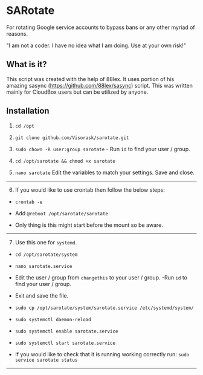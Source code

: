 # SARotate
For rotating Google service accounts to bypass bans or any other myriad of reasons.

"I am not a coder. I have no idea what I am doing. Use at your own risk!"

## What is it?
This script was created with the help of 88lex. It uses portion of his amazing sasync (https://github.com/88lex/sasync) script. This was written mainly for CloudBox users but can be utilized by anyone.

## Installation
1. `cd /opt` 

2. `git clone github.com/Visorask/sarotate.git`

3. `sudo chown -R user:group sarotate` - Run `id` to find your user / group.

4. `cd /opt/sarotate && chmod +x sarotate`

5. `nano sarotate` Edit the variables to match your settings. Save and close.
---
6. If you would like to use crontab then follow the below steps:
  - `crontab -e`
  
  - Add `@reboot /opt/sarotate/sarotate`
  
  - Only thing is this might start before the mount so be aware.
 ---
7. Use this one for `systemd`. 
  - `cd /opt/sarotate/system`
  
  - `nano sarotate.service`
  
  - Edit the user / group from `changethis` to your user / group. -Run `id` to find your user / group. 
  
  - Exit and save the file. 
  
  - `sudo cp /opt/sarotate/system/sarotate.service /etc/systemd/system/`
  
  - `sudo systemctl daemon-reload`
  
  - `sudo systemctl enable sarotate.service`
  
  - `sudo systemctl start sarotate.service`
  
  - If you would like to check that it is running working correctly run: `sudo service sarotate status`
---

